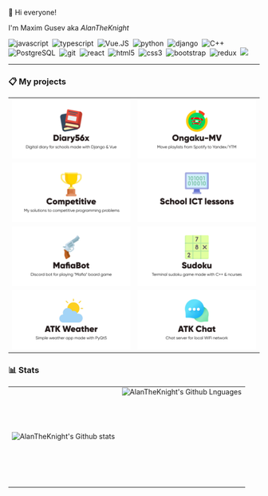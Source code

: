 :wave: Hi everyone!

I'm Maxim Gusev aka *AlanTheKnight*

<img alt="javascript" src="https://img.shields.io/badge/javascript-000000.svg?&style=for-the-badge&logo=javascript&logoColor=F7DF1E" />&nbsp;
<img alt="typescript" src="https://img.shields.io/badge/typescript-007ACC.svg?&style=for-the-badge&logo=typescript&logoColor=fff" />&nbsp;
<img alt="Vue.JS" src="https://img.shields.io/badge/vuejs-4FC08D.svg?&style=for-the-badge&logo=vuedotjs&logoColor=fff">&nbsp;
<img alt="python" src="https://img.shields.io/badge/python-3776AB.svg?&style=for-the-badge&logo=python&logoColor=fff">&nbsp;
<img alt="django" src="https://img.shields.io/badge/django-092E20.svg?&style=for-the-badge&logo=django&logoColor=fff">&nbsp;
<img alt="C++" src="https://img.shields.io/badge/c++-00599C.svg?&style=for-the-badge&logo=cplusplus&logoColor=fff">&nbsp;
<img alt="PostgreSQL" src="https://img.shields.io/badge/postgresql-4169E1.svg?&style=for-the-badge&logo=postgresql&logoColor=fff">&nbsp;
<img alt="git" src="https://img.shields.io/badge/git-F05033.svg?&style=for-the-badge&logo=git&logoColor=fff" />&nbsp;
<img alt="react" src="https://img.shields.io/badge/react-61DAFB.svg?&style=for-the-badge&logo=react&logoColor=fff" />&nbsp;
<img alt="html5" src="https://img.shields.io/badge/html-E34F26.svg?&style=for-the-badge&logo=html5&logoColor=fff" />&nbsp;
<img alt="css3" src="https://img.shields.io/badge/css-1572B6.svg?&style=for-the-badge&logo=css3&logoColor=fff" />&nbsp;
<img alt="bootstrap" src="https://img.shields.io/badge/bootstrap-7610F7.svg?&style=for-the-badge&logo=bootstrap&logoColor=fff" />&nbsp;
<img alt="redux" src="https://img.shields.io/badge/redux-764ABC.svg?&style=for-the-badge&logo=redux&logoColor=fff"/>&nbsp;
<img src="https://img.shields.io/badge/linux-FCC624.svg?&style=for-the-badge&logo=linux&logoColor=000"/>&nbsp;

---

### 📋 My projects

|||
|-|-|
|[![Diary56x](diary56x-preview.png)](https://github.com/AlanTheKnight/diary56x)|[![Ongaku MV](ongaku-mv-preview.png)](https://github.com/AlanTheKnight/ongaku-mv)|
|[![Competitive](competitive-preview.png)](https://github.com/AlanTheKnight/competitive)|[![School ICT Lessons](school-ict-lessons-preview.png)](https://github.com/AlanTheKnight/school-ict-lessons)|
|[![Mafia Bot](mafia-bot-preview.png)](https://github.com/AlanTheKnight/mafia)|[![Sudoku](sudoku-preview.png)](https://github.com/AlanTheKnight/sudoku)|
|[![ATK Weather](atk-weather-preview.png)](https://github.com/AlanTheKnight/atk-weather)|[![ATK Chat](atk-chat-preview.png)](https://github.com/AlanTheKnight/atk-chat)|

### 📊 Stats

<table>
  <tr>
    <td>
      <img align="left" src="https://github-readme-streak-stats.herokuapp.com/?user=AlanTheKnight&theme=radical&hide_border=true" alt="AlanTheKnight's Github stats"/>
    </td>
    <td>
      <img height="195px" align="right" alt="AlanTheKnight's Github Lnguages" src="https://github-readme-stats-eight-theta.vercel.app/api/top-langs/?username=AlanTheKnight&theme=radical&layout=compact&hide_border=true" />
    </td>
  </tr>
</table>
